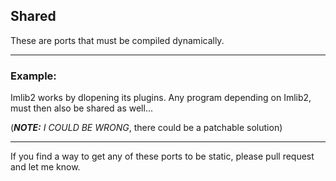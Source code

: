 ## Shared

These are ports that must be compiled dynamically.

----

### Example: 

Imlib2 works by dlopening its plugins.
Any program depending on Imlib2, must then
also be shared as well...

(***NOTE:*** *I COULD BE WRONG*, there could be a patchable solution)

----

If you find a way to get any of these ports to be static,
please pull request and let me know.

